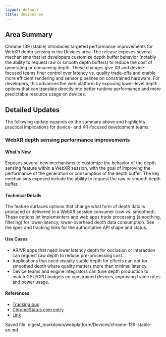```yaml
---
layout: default
title: devices-en
---
```


## Area Summary

Chrome 139 (stable) introduces targeted performance improvements for WebXR depth sensing in the Devices area. The release exposes several mechanisms that let developers customize depth buffer behavior (notably the ability to request raw or smooth depth buffers) to reduce the cost of generating or consuming depth. These changes give XR and device-focused teams finer control over latency vs. quality trade-offs and enable more efficient rendering and sensor pipelines on constrained hardware. For developers, this advances the web platform by exposing lower-level depth options that can translate directly into better runtime performance and more predictable resource usage on devices.

## Detailed Updates

The following update expands on the summary above and highlights practical implications for device- and XR-focused development teams.

### WebXR depth sensing performance improvements

#### What's New
Exposes several new mechanisms to customize the behavior of the depth sensing feature within a WebXR session, with the goal of improving the performance of the generation or consumption of the depth buffer. The key mechanisms exposed include the ability to request the raw or smooth depth buffer.

#### Technical Details
The feature surfaces options that change what form of depth data is produced or delivered to a WebXR session consumer (raw vs. smoothed). These options let implementers and web apps trade processing (smoothing, filtering) for lower-latency, lower-overhead depth data consumption. See the spec and tracking links for the authoritative API shape and status.

#### Use Cases
- AR/VR apps that need lower latency depth for occlusion or interaction can request raw depth to reduce pre-processing cost.  
- Applications that need visually stable depth for effects can opt for smoothed depth where quality matters more than minimal latency.  
- Device teams and engine integrators can tune depth production to match GPU/CPU budgets on constrained devices, improving frame rates and power usage.

#### References
- [Tracking bug](https://issues.chromium.org/issues/410607163)
- [ChromeStatus.com entry](https://chromestatus.com/feature/5074096916004864)
- [Link](https://immersive-web.github.io/depth-sensing)

Saved file: digest_markdown/webplatform/Devices/chrome-139-stable-en.md
